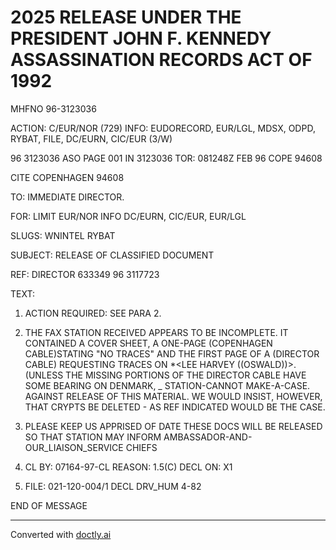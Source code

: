 # 2025 RELEASE UNDER THE PRESIDENT JOHN F. KENNEDY ASSASSINATION RECORDS ACT OF 1992

MHFNO 96-3123036

ACTION: C/EUR/NOR (729) INFO: EUDORECORD, EUR/LGL, MDSX, ODPD, RYBAT, FILE,
DC/EURN, CIC/EUR (3/W)

96 3123036 ASO PAGE 001 IN 3123036
TOR: 081248Z FEB 96 COPE 94608

CITE COPENHAGEN 94608

TO: IMMEDIATE DIRECTOR.

FOR: LIMIT EUR/NOR INFO DC/EURN, CIC/EUR, EUR/LGL

SLUGS: WNINTEL RYBAT

SUBJECT: RELEASE OF CLASSIFIED DOCUMENT

REF: DIRECTOR 633349 96 3117723

TEXT:

1. ACTION REQUIRED: SEE PARA 2.

2. THE FAX STATION RECEIVED APPEARS TO BE INCOMPLETE. IT CONTAINED A COVER SHEET, A ONE-PAGE (COPENHAGEN CABLE)STATING "NO TRACES" AND THE FIRST PAGE OF A (DIRECTOR CABLE) REQUESTING TRACES ON *<LEE HARVEY ((OSWALD))>. (UNLESS THE MISSING PORTIONS OF THE DIRECTOR CABLE HAVE SOME BEARING ON DENMARK, _ STATION-CANNOT MAKE-A-CASE. AGAINST RELEASE OF THIS MATERIAL. WE WOULD INSIST, HOWEVER, THAT CRYPTS BE DELETED - AS REF INDICATED WOULD BE THE CASE.

3. PLEASE KEEP US APPRISED OF DATE THESE DOCS WILL BE RELEASED SO THAT STATION MAY INFORM AMBASSADOR-AND-OUR_LIAISON_SERVICE CHIEFS

4. CL BY: 07164-97-CL REASON: 1.5(C) DECL ON: X1

4. FILE: 021-120-004/1 DECL DRV_HUM 4-82

END OF MESSAGE


---
Converted with [doctly.ai](https://doctly.ai)
